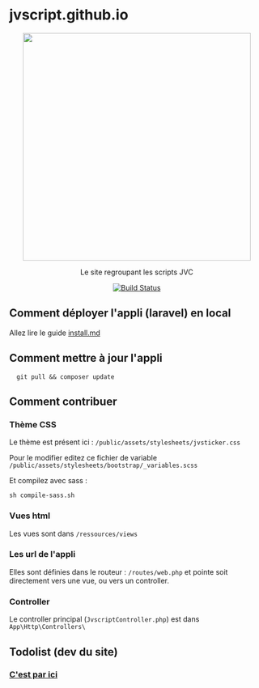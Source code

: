 # jvscript.github.io 

<p align="center">
<img src='http://puu.sh/tHiGz/82a5db58df.png' width='450px' /> 
</p>
<p align="center">
Le site regroupant les scripts JVC
</p>
<p align="center">
<a target="_blank" href="https://travis-ci.org/jvscript/jvscript.github.io"><img src="https://travis-ci.org/jvscript/jvscript.github.io.svg?branch=master" alt="Build Status"></a>

</p>
 

## Comment déployer l'appli (laravel) en local

Allez lire le guide [install.md](install.md)

## Comment mettre à jour l'appli
  
      git pull && composer update

## Comment contribuer

### Thème CSS

Le thème est présent ici : `/public/assets/stylesheets/jvsticker.css`

Pour le modifier editez ce fichier de variable `/public/assets/stylesheets/bootstrap/_variables.scss`

Et compilez avec sass : 

    sh compile-sass.sh


### Vues html

Les vues sont dans `/ressources/views`

### Les url de l'appli

Elles sont définies dans le routeur : `/routes/web.php` et pointe soit directement vers une vue, ou vers un controller.

### Controller

Le controller principal (`JvscriptController.php`) est dans `App\Http\Controllers\`

## Todolist (dev du site)

### [C'est par ici ](https://github.com/jvscript/jvscript.github.io/projects/1)
